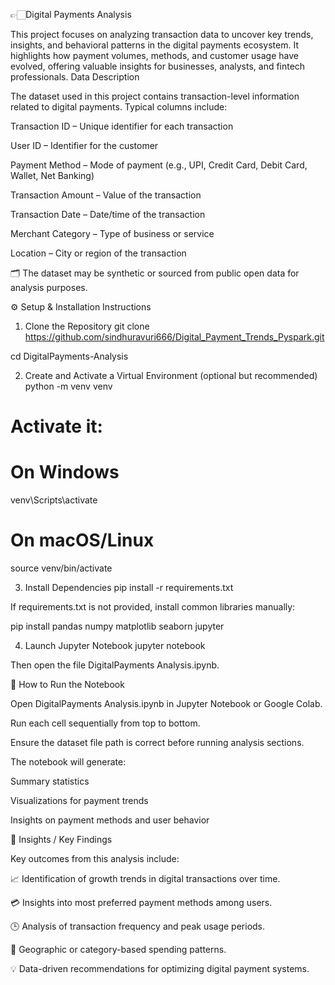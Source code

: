 👉🏻Digital Payments Analysis

This project focuses on analyzing transaction data to uncover key trends, insights, and behavioral patterns in the digital payments ecosystem.
It highlights how payment volumes, methods, and customer usage have evolved, offering valuable insights for businesses, analysts, and fintech professionals.
Data Description

The dataset used in this project contains transaction-level information related to digital payments.
Typical columns include:

Transaction ID – Unique identifier for each transaction

User ID – Identifier for the customer

Payment Method – Mode of payment (e.g., UPI, Credit Card, Debit Card, Wallet, Net Banking)

Transaction Amount – Value of the transaction

Transaction Date – Date/time of the transaction

Merchant Category – Type of business or service

Location – City or region of the transaction

🗂️ The dataset may be synthetic or sourced from public open data for analysis purposes.

⚙️ Setup & Installation Instructions
1. Clone the Repository
git clone https://github.com/sindhuravuri666/Digital_Payment_Trends_Pyspark.git

cd DigitalPayments-Analysis

2. Create and Activate a Virtual Environment (optional but recommended)
python -m venv venv
# Activate it:
# On Windows
venv\Scripts\activate
# On macOS/Linux
source venv/bin/activate

3. Install Dependencies
pip install -r requirements.txt


If requirements.txt is not provided, install common libraries manually:

pip install pandas numpy matplotlib seaborn jupyter

4. Launch Jupyter Notebook
jupyter notebook


Then open the file DigitalPayments Analysis.ipynb.

🚀 How to Run the Notebook

Open DigitalPayments Analysis.ipynb in Jupyter Notebook or Google Colab.

Run each cell sequentially from top to bottom.

Ensure the dataset file path is correct before running analysis sections.

The notebook will generate:

Summary statistics

Visualizations for payment trends

Insights on payment methods and user behavior

🧠 Insights / Key Findings

Key outcomes from this analysis include:

📈 Identification of growth trends in digital transactions over time.

💳 Insights into most preferred payment methods among users.

🕒 Analysis of transaction frequency and peak usage periods.

🧭 Geographic or category-based spending patterns.

💡 Data-driven recommendations for optimizing digital payment systems.



